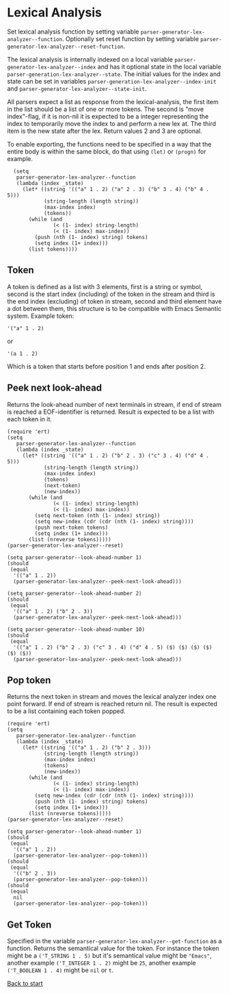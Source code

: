# Lexical Analysis

Set lexical analysis function by setting variable `parser-generator-lex-analyzer--function`. Optionally set reset function by setting variable `parser-generator-lex-analyzer--reset-function`. 

The lexical analysis is internally indexed on a local variable `parser-generator-lex-analyzer--index` and has it optional state in the local variable `parser-generation-lex-analyzer--state`. The initial values for the index and state can be set in variables `parser-generation-lex-analyzer--index-init` and `parser-generator-lex-analyzer--state-init`.

All parsers expect a list as response from the lexical-analysis, the first item in the list should be a list of one or more tokens. The second is "move index"-flag, if it is non-nil it is expected to be a integer representing the index to temporarily move the index to and perform a new lex at. The third item is the new state after the lex. Return values 2 and 3 are optional.

To enable exporting, the functions need to be specified in a way that the entire body is within the same block, do that using `(let)` or `(progn)` for example.

```emacs-lisp
  (setq
   parser-generator-lex-analyzer--function
   (lambda (index _state)
     (let* ((string '(("a" 1 . 2) ("a" 2 . 3) ("b" 3 . 4) ("b" 4 . 5)))
            (string-length (length string))
            (max-index index)
            (tokens))
       (while (and
               (< (1- index) string-length)
               (< (1- index) max-index))
         (push (nth (1- index) string) tokens)
         (setq index (1+ index)))
       (list tokens))))
```

## Token

A token is defined as a list with 3 elements, first is a string or symbol, second is the start index (including) of the token in the stream and third is the end index (excluding) of token in stream, second and third element have a dot between them, this structure is to be compatible with Emacs Semantic system. Example token:

``` emacs-lisp
'("a" 1 . 2)
```

or

``` emacs-lisp
'(a 1 . 2)
```

Which is a token that starts before position 1 and ends after position 2.

## Peek next look-ahead

Returns the look-ahead number of next terminals in stream, if end of stream is reached a EOF-identifier is returned. Result is expected to be a list with each token in it.

``` emacs-lisp
(require 'ert)
(setq
   parser-generator-lex-analyzer--function
   (lambda (index _state)
     (let* ((string '(("a" 1 . 2) ("b" 2 . 3) ("c" 3 . 4) ("d" 4 . 5)))
            (string-length (length string))
            (max-index index)
            (tokens)
            (next-token)
            (new-index))
       (while (and
               (< (1- index) string-length)
               (< (1- index) max-index))
         (setq next-token (nth (1- index) string))
         (setq new-index (cdr (cdr (nth (1- index) string))))
         (push next-token tokens)
         (setq index (1+ index)))
       (list (nreverse tokens)))))
(parser-generator-lex-analyzer--reset)

(setq parser-generator--look-ahead-number 1)
(should
 (equal
  '(("a" 1 . 2))
  (parser-generator-lex-analyzer--peek-next-look-ahead)))

(setq parser-generator--look-ahead-number 2)
(should
 (equal
  '(("a" 1 . 2) ("b" 2 . 3))
  (parser-generator-lex-analyzer--peek-next-look-ahead)))

(setq parser-generator--look-ahead-number 10)
(should
 (equal
  '(("a" 1 . 2) ("b" 2 . 3) ("c" 3 . 4) ("d" 4 . 5) ($) ($) ($) ($) ($) ($))
  (parser-generator-lex-analyzer--peek-next-look-ahead)))
```

## Pop token

Returns the next token in stream and moves the lexical analyzer index one point forward. If end of stream is reached return nil. The result is expected to be a list containing each token popped.

``` emacs-lisp
(require 'ert)
(setq
   parser-generator-lex-analyzer--function
   (lambda (index _state)
     (let* ((string '(("a" 1 . 2) ("b" 2 . 3)))
            (string-length (length string))
            (max-index index)
            (tokens)
            (new-index))
       (while (and
               (< (1- index) string-length)
               (< (1- index) max-index))
         (setq new-index (cdr (cdr (nth (1- index) string))))
         (push (nth (1- index) string) tokens)
         (setq index (1+ index)))
       (list (nreverse tokens)))))
(parser-generator-lex-analyzer--reset)

(setq parser-generator--look-ahead-number 1)
(should
 (equal
  '(("a" 1 . 2))
  (parser-generator-lex-analyzer--pop-token)))
(should
 (equal
  '(("b" 2 . 3))
  (parser-generator-lex-analyzer--pop-token)))
(should
 (equal
  nil
  (parser-generator-lex-analyzer--pop-token)))
```

## Get Token

Specified in the variable `parser-generator-lex-analyzer--get-function` as a function. Returns the semantical value for the token. For instance the token might be a `('T_STRING 1 . 5)` but it's semantical value might be `"Emacs"`, another example `('T_INTEGER 1 . 2)` might be `25`, another example `('T_BOOLEAN 1 . 4)` might be `nil` or `t`.

[Back to start](../../../)
